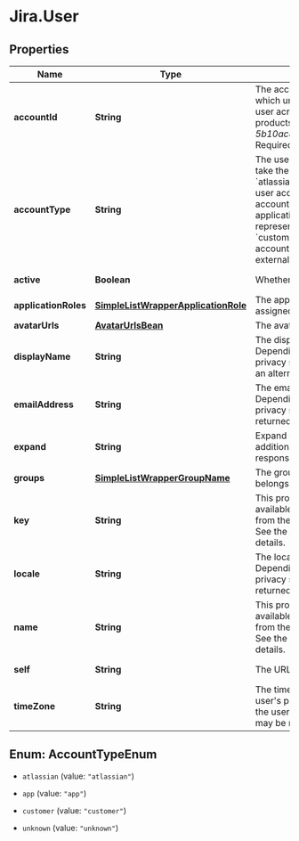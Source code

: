 # Jira.User

## Properties

Name | Type | Description | Notes
------------ | ------------- | ------------- | -------------
**accountId** | **String** | The account ID of the user, which uniquely identifies the user across all Atlassian products. For example, *5b10ac8d82e05b22cc7d4ef5*. Required in requests. | [optional] 
**accountType** | **String** | The user account type. Can take the following values:   *  &#x60;atlassian&#x60; regular Atlassian user account  *  &#x60;app&#x60; system account used for Connect applications and OAuth to represent external systems  *  &#x60;customer&#x60; Jira Service Desk account representing an external service desk | [optional] [readonly] 
**active** | **Boolean** | Whether the user is active. | [optional] [readonly] 
**applicationRoles** | [**SimpleListWrapperApplicationRole**](SimpleListWrapperApplicationRole.md) | The application roles the user is assigned to. | [optional] 
**avatarUrls** | [**AvatarUrlsBean**](AvatarUrlsBean.md) | The avatars of the user. | [optional] 
**displayName** | **String** | The display name of the user. Depending on the user’s privacy setting, this may return an alternative value. | [optional] [readonly] 
**emailAddress** | **String** | The email address of the user. Depending on the user’s privacy setting, this may be returned as null. | [optional] [readonly] 
**expand** | **String** | Expand options that include additional user details in the response. | [optional] [readonly] 
**groups** | [**SimpleListWrapperGroupName**](SimpleListWrapperGroupName.md) | The groups that the user belongs to. | [optional] 
**key** | **String** | This property is no longer available and will be removed from the documentation soon. See the [deprecation notice](https://developer.atlassian.com/cloud/jira/platform/deprecation-notice-user-privacy-api-migration-guide/) for details. | [optional] 
**locale** | **String** | The locale of the user. Depending on the user’s privacy setting, this may be returned as null. | [optional] [readonly] 
**name** | **String** | This property is no longer available and will be removed from the documentation soon. See the [deprecation notice](https://developer.atlassian.com/cloud/jira/platform/deprecation-notice-user-privacy-api-migration-guide/) for details. | [optional] 
**self** | **String** | The URL of the user. | [optional] [readonly] 
**timeZone** | **String** | The time zone specified in the user&#39;s profile. Depending on the user’s privacy setting, this may be returned as null. | [optional] [readonly] 



## Enum: AccountTypeEnum


* `atlassian` (value: `"atlassian"`)

* `app` (value: `"app"`)

* `customer` (value: `"customer"`)

* `unknown` (value: `"unknown"`)




